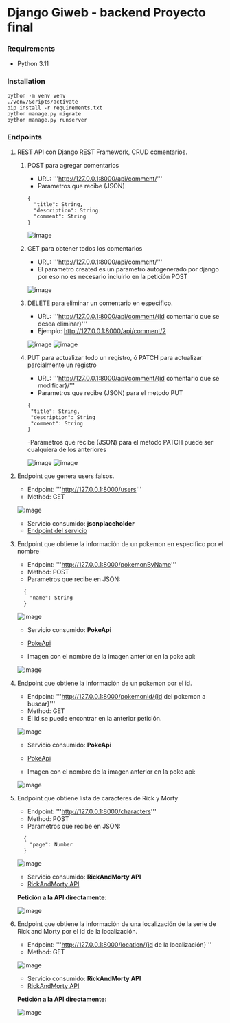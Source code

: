 # Django Giweb - backend Proyecto final

### Requirements

* Python 3.11

### Installation

```
python -m venv venv
./venv/Scripts/activate
pip install -r requirements.txt
python manage.py migrate
python manage.py runserver
```


### Endpoints

1. REST API con Django REST Framework, CRUD comentarios.
    1. POST para agregar comentarios
    
        - URL: '''http://127.0.0.1:8000/api/comment/'''
        - Parametros que recibe (JSON)
        ```
        {
          "title": String,
          "description": String
          "comment": String
        }
        ```
        ![image](https://user-images.githubusercontent.com/117322489/208281763-b17772a2-5647-4dbf-ad38-7477908646b1.png)

    2. GET para obtener todos los comentarios
        - URL: '''http://127.0.0.1:8000/api/comment/''' 
        - El parametro created es un parametro autogenerado por django por eso no es necesario incluirlo en la petición POST
        
        ![image](https://user-images.githubusercontent.com/117322489/208281784-bde4edfb-d1cc-41ba-b94d-83a761567f05.png)

    3. DELETE para eliminar un comentario en especifico.
        - URL: '''http://127.0.0.1:8000/api/comment/{id comentario que se desea eliminar}'''
        - Ejemplo: http://127.0.0.1:8000/api/comment/2
        
        ![image](https://user-images.githubusercontent.com/117322489/208281808-dab0cc52-e671-473b-b169-fa53287c204d.png)
        ![image](https://user-images.githubusercontent.com/117322489/208281869-2fe49190-4a50-4d0a-a904-1c4d1c30dddc.png)

    4. PUT para actualizar todo un registro, ó PATCH para actualizar parcialmente un registro

        - URL: '''http://127.0.0.1:8000/api/comment/{id comentario que se modificar}/'''
        - Parametros que recibe (JSON) para el metodo PUT
        ```
       {
         "title": String,
         "description": String
         "comment": String
       }
       ```
       -Parametros que recibe (JSON) para el metodo PATCH puede ser cualquiera de los anteriores

        ![image](https://user-images.githubusercontent.com/117322489/208281923-1a45e1be-1148-4153-88e6-4cb49023bbd1.png)
        ![image](https://user-images.githubusercontent.com/117322489/208281934-017cb99a-0d45-48ab-b05d-0fdb1c293b36.png)

2. Endpoint que genera users falsos.
    - Endpoint: '''http://127.0.0.1:8000/users'''
    - Method: GET

    ![image](https://user-images.githubusercontent.com/117322489/208282039-bd3824cc-7c77-49ff-ba8f-1885831c9118.png)
    
    - Servicio consumido: **jsonplaceholder**
    - [Endpoint del servicio](https://jsonplaceholder.typicode.com/users)

3. Endpoint que obtiene la información de un pokemon en especifico por el nombre
   
    - Endpoint: '''http://127.0.0.1:8000/pokemonByName'''
    - Method: POST
    - Parametros que recibe en JSON:
    
    ```
      {
        "name": String
      }
    ```
    
    ![image](https://user-images.githubusercontent.com/117322489/208282253-fc63d30a-5341-4070-bcd6-071c31b56338.png)
    
    - Servicio consumido: **PokeApi**
    - [PokeApi](https://pokeapi.co/)
    
    - Imagen con el nombre de la imagen anterior en la poke api:

    ![image](https://user-images.githubusercontent.com/117322489/208282333-9225779a-6685-4fea-9813-3e9577b1e7a9.png)

4. Endpoint que obtiene la información de un pokemon por el id.
    - Endpoint: '''http://127.0.0.1:8000/pokemonId/{id del pokemon a buscar}'''
    - Method: GET
    - El id se puede encontrar en la anterior petición.

    ![image](https://user-images.githubusercontent.com/117322489/208282428-96489ce6-e063-42eb-b098-7b630dd7a3f4.png)

    - Servicio consumido: **PokeApi**
    - [PokeApi](https://pokeapi.co/)
  
    - Imagen con el nombre de la imagen anterior en la poke api:
    
    ![image](https://user-images.githubusercontent.com/117322489/208282453-69da1ad8-cfc0-4280-b5c6-9c2846dee888.png)

5. Endpoint que obtiene lista de caracteres de Rick y Morty

    - Endpoint: '''http://127.0.0.1:8000/characters'''
    - Method: POST
    - Parametros que recibe en JSON:
    ```
      {
        "page": Number
      }
    ```
    ![image](https://user-images.githubusercontent.com/117322489/208282580-1ea85362-9414-48db-8abe-1d22b63992f9.png)

    - Servicio consumido: **RickAndMorty API**
    - [RickAndMorty API](https://rickandmortyapi.com/documentation/#rest)
  
    **Petición a la API directamente**:

    ![image](https://user-images.githubusercontent.com/117322489/208282626-d806ef34-9773-4add-a35c-ff4afdc420b4.png)

6. Endpoint que obtiene la información de una localización de la serie de Rick and Morty por el id de la localización.

    - Endpoint: '''http://127.0.0.1:8000/location/{id de la localización}'''
    - Method: GET
    
    ![image](https://user-images.githubusercontent.com/117322489/208282675-f8c304b0-2bfc-4461-b214-b92f136d86da.png)
    
    - Servicio consumido: **RickAndMorty API**
    - [RickAndMorty API](https://rickandmortyapi.com/documentation/#rest)
    
    **Petición a la API directamente:**

    ![image](https://user-images.githubusercontent.com/117322489/208282703-834072c1-2e45-421e-bb31-57b7a93702a8.png)
